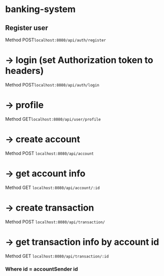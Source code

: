 # banking-system

## Register user
Method POST```localhost:8080/api/auth/register```

# -> login (set Authorization token to headers)
Method POST```localhost:8080/api/auth/login```

# -> profile 
Method GET```localhost:8080/api/user/profile```

# -> create account 
Method POST ```localhost:8080/api/account```

# -> get account info
Method GET ```localhost:8080/api/account/:id```

# -> create transaction 
Method POST ```localhost:8080/api/transaction/```

# -> get transaction info by account id
Method GET ```localhost:8080/api/transaction/:id```
### Where id = accountSender id
